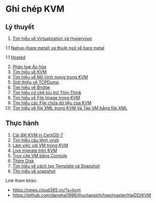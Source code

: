 # Ghi chép KVM

## Lý thuyết
1. [Tìm hiểu về Virtualization và Hypervisor](lythuyet/Virtualization&Hypervisor.md)

1.1 [Native-(bare metal) và thuật ngữ về bare metal](lythuyet/native.md)

1.1 [Hosted](lythuyet/hosted.md)

2. [Phân loại Ảo hóa](lythuyet/Virtualization.md)
3. [Tìm hiểu về KVM](lythuyet/infoKVM.md)
4. [Tìm hiểu về Mô hình mạng trong KVM](lythuyet/mod-network.md)
5. [Giới thiệu về TCPDump](lythuyet/tcpdump.md)
6. [Tìm hiểu về Bridge](lythuyet/brigde.md)
7. [Tìm hiểu cơ chế lưu trữ Thin-Think](lythuyet/storage.md)
8. [Tìm hiểu về File Image trong KVM](lythuyet/image-file.md)
9. [Tìm hiểu các File chứa dữ liệu của KVM](lythuyet/infoFile.md)
10. [Tìm hiểu về file XML trong KVM Và Tạo VM bằng file XML](lythuyet/xml.md)
## Thực hành
1. [Cài đặt KVM in CentOS-7](thuchanh/installKVM.md)
2. [Tìm hiểu câu lệnh virsh](lythuyet/cmd-virsh.md)
3. [Làm việc với VM trong KVM](thuchanh/work.md)
4. [Live migrate trên KVM](thuchanh/migrate.md)
5. [Truy cập VM bằng Console](thuchanh/console.md)
6. [Thêm Disk ](thuchanh/add-disk-nic.md)
7. [Tìm hiểu về cách tạo Template và Snapshot](lythuyet/template&snapshot.md)
8. [TÌm hiểu về snapshot](lythuyet/snap.md)


Link tham khảo:
* https://news.cloud365.vn/?s=kvm
* https://github.com/danghai1996/thuctapsinh/tree/master/HaiDD/KVM